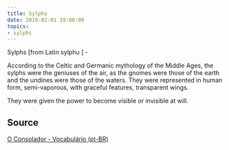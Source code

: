 ```yaml
---
title: Sylphs
date: 2019-02-01 19:00:00
topics:
- sylphs
---
```


Sylphs [from Latin sylphu ] - 

According to the Celtic and Germanic mythology of the Middle Ages, the sylphs
were the geniuses of the air, as the gnomes were those of the earth and the
undines were those of the waters. They were represented in human form,
semi-vaporous, with graceful features, transparent wings. 

They were given the power to become visible or invisible at will.

## Source
[O Consolador - Vocabulário (pt-BR)](http://www.oconsolador.com.br/linkfixo/vocabulario/principal.html)
